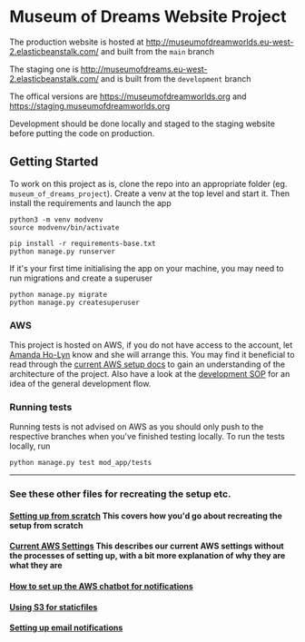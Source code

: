 # Museum of Dreams Website Project

The production website is hosted at http://museumofdreamworlds.eu-west-2.elasticbeanstalk.com/ and built from the `main` branch

The staging one is http://museumofdreams.eu-west-2.elasticbeanstalk.com/ and is built from the `development` branch

The offical versions are https://museumofdreamworlds.org and https://staging.museumofdreamworlds.org

Development should be done locally and staged to the staging website before putting the code on production.

## Getting Started

To work on this project as is, clone the repo into an appropriate folder (eg. `museum_of_dreams_project`). Create a venv at the top level and start it. Then install the requirements and launch the app

```
python3 -m venv modvenv
source modvenv/bin/activate

pip install -r requirements-base.txt
python manage.py runserver
```

If it's your first time initialising the app on your machine, you may need to run migrations and create a superuser

```
python manage.py migrate
python manage.py createsuperuser
```
### AWS

This project is hosted on AWS, if you do not have access to the account, let [Amanda Ho-Lyn](mailto:a.ho-lyn@ucl.ac.uk) know and she will arrange this.
You may find it beneficial to read through the [current AWS setup docs](docs/baseAWSSetup.md) to gain an understanding of the architecture of the project. Also have a look at the [development SOP](docs/developmentSOP.md) for an idea of the general development flow.

### Running tests

Running tests is not advised on AWS as you should only push to the respective branches when you've finished testing locally.
To run the tests locally, run

```
python manage.py test mod_app/tests
```

---

### See these other files for recreating the setup etc.

#### [Setting up from scratch](docs/howtoSetupBase.md) This covers how you'd go about recreating the setup from scratch

#### [Current AWS Settings](docs/baseAWSSetup.md) This describes our current AWS settings without the processes of setting up, with a bit more explanation of why they are what they are

#### [How to set up the AWS chatbot for notifications](docs/AWSchatbot.md)

#### [Using S3 for staticfiles](docs/s3ForStatic.md)

#### [Setting up email notifications](docs/AWSses.md)
